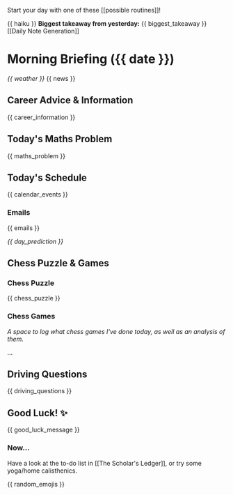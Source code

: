 Start your day with one of these [[possible routines]]!

{{ haiku }}
**Biggest takeaway from yesterday:** {{ biggest_takeaway }}
[[Daily Note Generation]]
# Morning Briefing ({{ date }})
*{{ weather }}*
{{ news }}

## Career Advice & Information
{{ career_information }}

## Today's Maths Problem
{{ maths_problem }}

## Today's Schedule
{{ calendar_events }}

### Emails
{{ emails }}

*{{ day_prediction }}*

## Chess Puzzle & Games
### Chess Puzzle
{{ chess_puzzle }}
### Chess Games
*A space to log what chess games I've done today, as well as an analysis of them.*

...

## Driving Questions
{{ driving_questions }}

## Good Luck! ✨
{{ good_luck_message }}

### Now...
Have a look at the to-do list in [[The Scholar's Ledger]], or try some yoga/home calisthenics.

{{ random_emojis }}